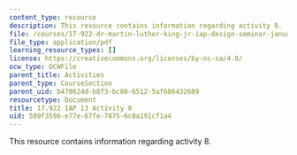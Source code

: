 ```yaml
---
content_type: resource
description: This resource contains information regarding activity 8.
file: /courses/17-922-dr-martin-luther-king-jr-iap-design-seminar-january-iap-2013/589f3596e77e67fe78756c8a191cf1a4_MIT17_922IAP13_Activity8.pdf
file_type: application/pdf
learning_resource_types: []
license: https://creativecommons.org/licenses/by-nc-sa/4.0/
ocw_type: OCWFile
parent_title: Activities
parent_type: CourseSection
parent_uid: b478624d-b8f3-bc08-6512-5af606432609
resourcetype: Document
title: 17.922 IAP 13 Activity 8
uid: 589f3596-e77e-67fe-7875-6c8a191cf1a4
---
```

This resource contains information regarding activity 8.